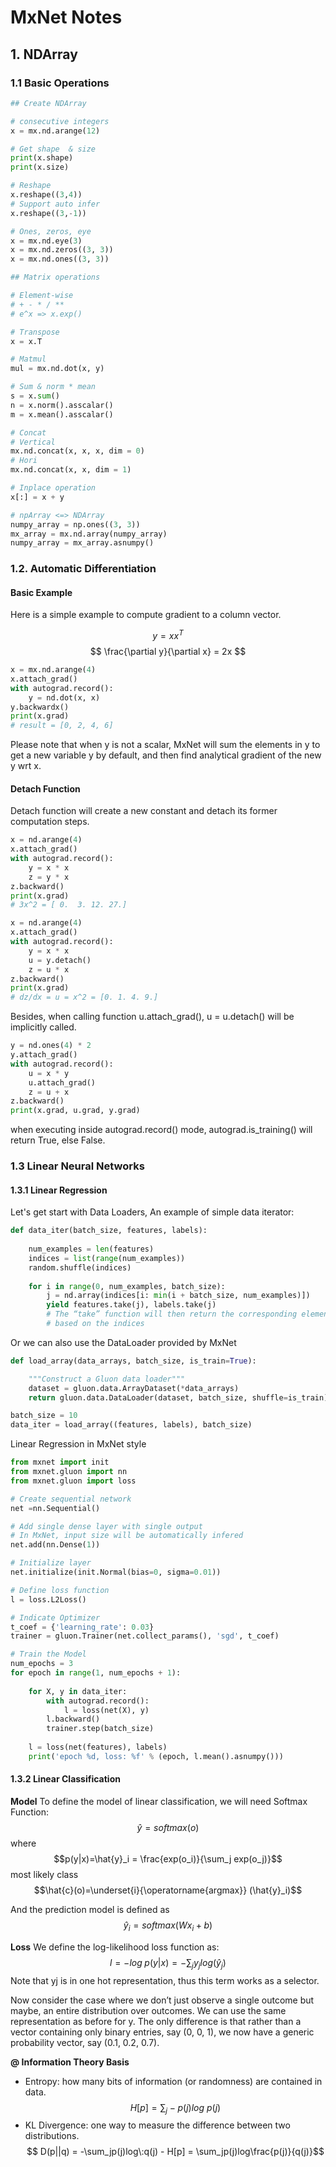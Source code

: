 # MxNet Notes
<script type="text/javascript" src="https://cdn.mathjax.org/mathjax/latest/MathJax.js?config=TeX-AMS_HTML"></script>

## 1. NDArray
### 1.1 Basic Operations
```python
## Create NDArray

# consecutive integers
x = mx.nd.arange(12)

# Get shape  & size
print(x.shape)
print(x.size)

# Reshape
x.reshape((3,4))
# Support auto infer
x.reshape((3,-1)) 

# Ones, zeros, eye
x = mx.nd.eye(3)
x = mx.nd.zeros((3, 3))
x = mx.nd.ones((3, 3))

## Matrix operations

# Element-wise
# + - * / **
# e^x => x.exp()

# Transpose 
x = x.T

# Matmul
mul = mx.nd.dot(x, y)

# Sum & norm * mean
s = x.sum()
n = x.norm().asscalar()
m = x.mean().asscalar()

# Concat
# Vertical
mx.nd.concat(x, x, x, dim = 0)
# Hori
mx.nd.concat(x, x, dim = 1)

# Inplace operation
x[:] = x + y

# npArray <=> NDArray
numpy_array = np.ones((3, 3))
mx_array = mx.nd.array(numpy_array)
numpy_array = mx_array.asnumpy()

```

### 1.2. Automatic Differentiation

#### Basic Example
Here is a simple example to compute gradient to a column vector.

$$ y = x x^T$$
$$ \frac{\partial y}{\partial x} = 2x $$

```python
x = mx.nd.arange(4)
x.attach_grad()
with autograd.record():
	y = nd.dot(x, x)
y.backwardx()
print(x.grad)
# result = [0, 2, 4, 6]
```
Please note that when y is not a scalar, MxNet will sum the elements in y to get a new variable y by default, and then find analytical gradient of the new y wrt x.

#### Detach Function
Detach function will create a new constant and detach its former computation steps.
```python
x = nd.arange(4)
x.attach_grad()
with autograd.record():
    y = x * x
    z = y * x
z.backward()
print(x.grad)
# 3x^2 = [ 0.  3. 12. 27.]

x = nd.arange(4)
x.attach_grad()
with autograd.record():
    y = x * x
    u = y.detach()
    z = u * x
z.backward()
print(x.grad)
# dz/dx = u = x^2 = [0. 1. 4. 9.]
```

Besides, when calling function u.attach_grad(), u = u.detach() will be implicitly called. 
```python
y = nd.ones(4) * 2 
y.attach_grad() 
with autograd.record():
	u = x * y 
	u.attach_grad() 
	z = u + x 
z.backward()
print(x.grad, u.grad, y.grad)
``` 

when executing inside autograd.record() mode, autograd.is_training() will return True, else False.

### 1.3 Linear Neural Networks

#### 1.3.1 Linear Regression

Let's get start with Data Loaders, An example of simple data iterator:
```python
def data_iter(batch_size, features, labels):
	
	num_examples = len(features)
	indices = list(range(num_examples))  
	random.shuffle(indices) 
	
	for i in range(0, num_examples, batch_size):
		j = nd.array(indices[i: min(i + batch_size, num_examples)]) 
		yield features.take(j), labels.take(j) 
		# The “take” function will then return the corresponding element 
		# based on the indices
```

Or we can also use the DataLoader provided by MxNet
```python
def load_array(data_arrays, batch_size, is_train=True):

	"""Construct a Gluon data loader""" 
	dataset = gluon.data.ArrayDataset(*data_arrays) 
	return gluon.data.DataLoader(dataset, batch_size, shuffle=is_train) 

batch_size = 10 
data_iter = load_array((features, labels), batch_size)
```

Linear Regression in MxNet style
 
```python
from mxnet import init
from mxnet.gluon import nn
from mxnet.gluon import loss

# Create sequential network
net =nn.Sequential()

# Add single dense layer with single output
# In MxNet, input size will be automatically infered
net.add(nn.Dense(1))

# Initialize layer
net.initialize(init.Normal(bias=0, sigma=0.01))

# Define loss function
l = loss.L2Loss()

# Indicate Optimizer
t_coef = {'learning_rate': 0.03}
trainer = gluon.Trainer(net.collect_params(), 'sgd', t_coef)

# Train the Model
num_epochs = 3 
for epoch in range(1, num_epochs + 1): 
	
	for X, y in data_iter: 
		with autograd.record(): 
			l = loss(net(X), y) 
		l.backward() 
		trainer.step(batch_size) 
	
	l = loss(net(features), labels) 
	print('epoch %d, loss: %f' % (epoch, l.mean().asnumpy()))
```

#### 1.3.2 Linear Classification

__Model__
To define the model of linear classification, we will need Softmax Function:
$$ \hat{y} = softmax(o) $$
where
$$p(y|x)=\hat{y}_i = \frac{exp(o_i)}{\sum_j exp(o_j)}$$
most likely class
$$\hat{c}(o)=\underset{i}{\operatorname{argmax}} (\hat{y}_i)$$

And the prediction model is defined as
$$ \hat{y}_i = softmax(Wx_i + b)$$

__Loss__
We define the log-likelihood loss function as:
$$ l = -log\;p(y|x) = -\sum_jy_jlog(\hat{y}_j)$$
Note that yj is in one hot representation, thus this term works as a selector.

Now consider the case where we don’t just observe a single outcome but maybe, an entire distribution over outcomes. We can use the same representation as before for y. The only difference is that rather than a vector containing only binary entries, say (0, 0, 1), we now have a generic probability vector, say (0.1, 0.2, 0.7).

__@ Information Theory Basis__
- Entropy: how many bits of information (or randomness) are contained in data.
$$H[p] = \sum_j-p(j)log\:p(j)$$
- KL Divergence: one way to measure the difference between two distributions.
$$ D(p||q) = -\sum_jp(j)log\:q(j) - H[p] = \sum_jp(j)log\frac{p(j)}{q(j)}$$
<!--stackedit_data:
eyJoaXN0b3J5IjpbMTMyNTQzMjg3NiwtMTExMjkyMjU1NCwtND
k3MjY3NjYyLC0xOTIyNDQ3OTMyLDEzODkzMTM2MzgsMTEyNjI3
Mzk5NiwtODQzMDc1NzQ3LDM2MjA0NzcwMSwtNDY2MDA1MjMzLC
0xMDg0MjU2OTA3LC03MjAwOTk5OCwxOTE0MTc1Njc0LC0yNjA1
MjU5NzIsMzUzNDY1MTIxLC0xMTIwNDEzNjMzLDE1MzM1Mjg0Nj
YsMTI1MDYzMjU5OCwxNDE3ODQxNTUxLC0xNDIzMTk3MjgxLDEy
MDE3MDk0OTBdfQ==
-->